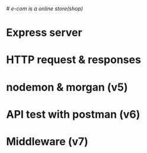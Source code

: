 *# e-com is a online store(shop)*    

# Express server

# HTTP request & responses     

# nodemon & morgan (v5)

# API test with postman (v6)

# Middleware (v7)   

  










